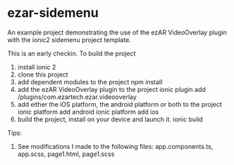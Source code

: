 # ezar-sidemenu
<work in progress>
An example project demonstrating the use of the ezAR VideoOverlay plugin with the
ionic2 sidemenu project template. 

This is an early checkin. To build the project
1. install ionic 2
2. clone this project
3. add dependent modules to the project 
    npm install
4. add the ezAR VideoOverlay plugin to the project
    ionic plugin add <path2plugins>/plugins/com.ezartech.ezar.videooverlay
5. add either the iOS platform, the android platform or both to the project
    ionic platform add android
    ionic platform add ios
6. build the project, install on your device and launch it. 
    ionic build <platform>

Tips:
1. See modifications I made to the following files: app.components.ts, app.scss, page1.html, page1.scss